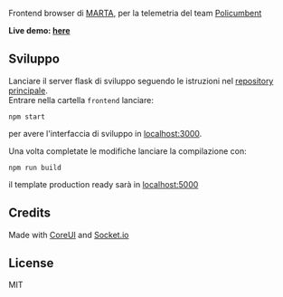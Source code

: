 Frontend browser di [MARTA](https://github.com/gabelluardo/marta), per la telemetria del team [Policumbent](http://www.policumbent.it/)

__Live demo: [here](https://gabelluardo.github.io/frontend/)__
## Sviluppo

Lanciare il server flask di sviluppo seguendo le istruzioni nel [repository principale](https://github.com/gabelluardo/marta).  
Entrare nella cartella `frontend` lanciare:

    npm start

per avere l'interfaccia di sviluppo in [localhost:3000](http://localhost:3000).

Una volta completate le modifiche lanciare la compilazione con:

    npm run build

il template production ready sarà in [localhost:5000](http://localhost:5000)

## Credits

Made with [CoreUI](https://github.com/coreui/coreui-react) and [Socket.io](https://github.com/socketio/socket.io-client)

## License

MIT
